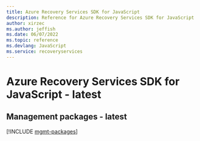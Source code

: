 ```yaml
---
title: Azure Recovery Services SDK for JavaScript
description: Reference for Azure Recovery Services SDK for JavaScript
author: xirzec
ms.author: jeffish
ms.date: 06/07/2022
ms.topic: reference
ms.devlang: JavaScript
ms.service: recoveryservices
---
```

# Azure Recovery Services SDK for JavaScript - latest
## Management packages - latest
[!INCLUDE [mgmt-packages](recovery-services-mgmt-index.md)]
